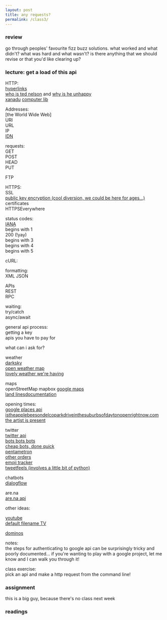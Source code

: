 ```yaml
---  
layout: post  
title: any requests?  
permalink: /class3/  
---  
```

 
### review  
go through peoples' favourite fizz buzz solutions. what worked and what didn't? what was hard and what wasn't? is there anything that we should revise or that you'd like clearing up?  
  
### lecture: get a load of this api  
  
HTTP:  
[hyperlinks](https://en.wikipedia.org/wiki/Hyperlink)  
[who is ted nelson](http://www.hyperland.com/Tedpage-D285) and [why is he unhappy](https://web.archive.org/web/20071009230444/http://www.disenchanted.com/dis/technology/xanadu.html)  
[xanadu](http://xanadu.com/xUniverse-D6) [computer lib](http://worrydream.com/refs/Nelson-ComputerLibDreamMachines1975.pdf)  
  
Addresses:  
[the World Wide Web]  
URI  
URL  
IP  
[IDN](http://idn.jodi.org)  
  
requests:  
GET  
POST  
HEAD  
PUT  
  
FTP  
  
HTTPS:  
SSL  
[public key encryption (cool diversion, we could be here for ages...)](https://en.wikipedia.org/wiki/Public-key_cryptography)  
certificates  
HTTPSEverywhere  
  
status codes:  
[IANA](https://en.wikipedia.org/wiki/Internet_Assigned_Numbers_Authority)  
begins with 1  
200 (!yay)  
begins with 3  
begins with 4  
begins with 5  
  
cURL:  
  
formatting:  
XML JSON  
  
APIs  
REST  
RPC  
  
waiting:  
try/catch  
async/await  
  
general api process:  
getting a key  
apis you have to pay for  
  
what can i ask for?  
  
weather  
[darksky](https://darksky.net/dev/docs)  
[open weather map](https://openweathermap.org/api)  
[lovely weather we're having](https://glander.itch.io/lovely-weather-were-having)  
  
maps  
openStreetMap mapbox [google maps](https://developers.google.com/maps/documentation/javascript/tutorial)  
[land lines](https://lines.chromeexperiments.com)[documentation](https://medium.com/@zachlieberman/land-lines-e1f88c745847)  
  
opening times:  
[google places api](https://developers.google.com/places/web-service/intro)  
[istheapplebeesondelcoparkdriveinthesuburbsofdaytonopenrightnow.com](http://istheapplebeesondelcoparkdrinthesuburbsofdaytonopenrightnow.com)  
[the artist is present](http://www.pippinbarr.com/games/theartistispresent/TheArtistIsPresent.html)  
  
twitter  
[twitter api](https://developer.twitter.com)  
[bots bots bots](https://botwiki.org/bots/twitterbots/)  
[cheap bots, done quick](http://cheapbotsdonequick.com)  
[pentametron](https://twitter.com/pentametron)  
[other orders](https://lav.io/projects/other-orders/)  
[emoji tracker](http://emojitracker.com)  
[tweetfeels (involves a little bit of python)](https://github.com/uclatommy/tweetfeels)  
  
chatbots  
[dialogflow](https://dialogflow.com/docs/reference/agent/)  
  
are.na  
[are.na api](https://dev.are.na/documentation)  
  
other ideas:  
  
[youtube](https://developers.google.com/youtube/v3/)  
[default filename TV](http://defaultfile.name)  
  
[dominos](https://www.npmjs.com/package/dominos)  
  
notes:   
the steps for authenticating to google api can be surprisingly tricky and poorly documented... if you're wanting to play with a google project, let me know and I can walk you through it!  
  
class exercise:  
pick an api and make a http request from the command line!  

### assignment  
this is a big guy, because there's no class next week  

### readings  

